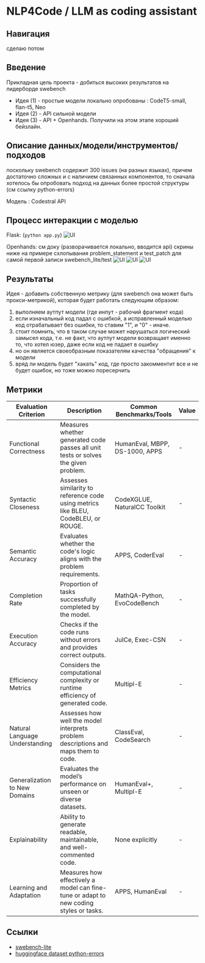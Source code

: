# NLP4Code / LLM as coding assistant

## Навигация
сделаю потом

## Введение
Прикладная цель проекта - добиться высоких результатов на лидерборде swebench 

- Идея (1) - простые модели локально опробованы : CodeT5-small, flan-t5, Neo
- Идея (2) - API сильной модели
- Идея (3) - API + Openhands. Получили на этом этапе хороший бейзлайн.

## Описание данных/модели/инструментов/подходов
поскольку swebench содержит 300 issues (на разных языках), причем достаточно сложных и с наличием связанных компонентов, то сначала хотелось бы опробовать подход на данных более простой структуры (см ссылку python-errors)

Модель : Codestral API

## Процесс интеракции с моделью
Flask: (```python app.py```)
![UI](./screen/mstrl_api.png)

Openhands: см доку (разворачивается локально, вводится api)
скрины ниже на примере схлопывания problem_statement и test_patch для самой первой записи swebench_lite/test
![UI](./screen/oh1.png)
![UI](./screen/oh2.png)
![UI](./screen/oh3.png)

## Результаты
Идея - добавить собственную метрику (для swebench она может быть прокси-метрикой), которая будет работать следующим образом:
1) выполняем аутпут модели (где инпут - рабочий фрагмент кода)
2) если изначальный код падал с ошибкой, а исправленный моделью код отрабатывает без ошибки, то ставим "1", и "0" - иначе.
3) стоит помнить, что в таком случае может нарушаться логический замысел кода, т.е. не факт, что аутпут модели возвращает именно то, что хотел юзер, даже если код не падает в ошибку
4) но он является своеобразным показателям качества "обращения" к модели
5) вряд ли модель будет "хакать" код, где просто закомментит все и не будет ошибок, но тоже можно поресерчить

## Метрики

| **Evaluation Criterion**       | **Description**                                                                         | **Common Benchmarks/Tools**         | **Value**|
|---------------------------------|----------------------------------------------------------------------------------------|-------------------------------------|-----|
| Functional Correctness          | Measures whether generated code passes all unit tests or solves the given problem.     | HumanEval, MBPP, DS-1000, APPS      | -   |
| Syntactic Closeness             | Assesses similarity to reference code using metrics like BLEU, CodeBLEU, or ROUGE.     | CodeXGLUE, NaturalCC Toolkit        | -   |
| Semantic Accuracy               | Evaluates whether the code's logic aligns with the problem requirements.               | APPS, CoderEval                     | -   |
| Completion Rate                 | Proportion of tasks successfully completed by the model.                               | MathQA-Python, EvoCodeBench         | -   |
| Execution Accuracy              | Checks if the code runs without errors and provides correct outputs.                   | JuICe, Exec-CSN                     | -   |
| Efficiency Metrics              | Considers the computational complexity or runtime efficiency of generated code.        | Multipl-E                           | -   |
| Natural Language Understanding  | Assesses how well the model interprets problem descriptions and maps them to code.     | ClassEval, CodeSearch               | -   |
| Generalization to New Domains   | Evaluates the model’s performance on unseen or diverse datasets.                       | HumanEval+, Multipl-E               | -   |
| Explainability                  | Ability to generate readable, maintainable, and well-commented code.                   | None explicitly                     | -   |
| Learning and Adaptation         | Measures how effectively a model can fine-tune or adapt to new coding styles or tasks. | APPS, HumanEval                     | -   |


## Ссылки

- [swebench-lite](https://huggingface.co/datasets/princeton-nlp/SWE-bench_Lite)
- [huggingface dataset python-errors](https://huggingface.co/datasets/TacoPrime/errored_python)
